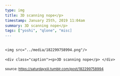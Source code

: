 ```yaml
---
type: img
title: 3D scanning nope</p> 
timestamp: January 25th, 2019 11:04am
summary: 3D scanning nope</p> 
tags: ["yoshi", "qlone", "misc]
---
```


                
                
                
                                                                                        <img src="../media/182299758994.png"/>
                                                                                          <div class="caption"><p>3D scanning nope</p> </div>
                                    
                
                
                
                
                                
<small>source: https://saturdayxiii.tumblr.com/post/182299758994</small>